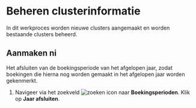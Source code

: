 # Beheren clusterinformatie

In dit werkproces worden nieuwe clusters aangemaakt en worden bestaande clusters beheerd.

## Aanmaken ni

Het afsluiten van de boekingsperiode van het afgelopen jaar, zodat boekingen die hierna nog worden gemaakt in het afgelopen jaar worden gekenmerkt.

1. Navigeer via het zoekveld ![zoeken icon](/assets/images/zoeken.png "zoeken icon") naar **Boekingsperioden**. Klik op **Jaar afsluiten**. 
<!--stackedit_data:
eyJoaXN0b3J5IjpbLTIxMjE0NzY3MzFdfQ==
-->